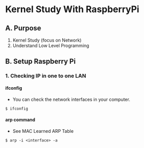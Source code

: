 <link rel="stylesheet" type="text/css" media="all" href="https://shlomo90.github.io/homepage.css" />

# Kernel Study With RaspberryPi

## A. Purpose

1. Kernel Study (focus on Network)
2. Understand Low Level Programming

## B. Setup Raspberry Pi

### 1. Checking IP in one to one LAN

#### ifconfig

* You can check the network interfaces in your computer.
```
$ ifconfig
```

#### arp command

* See MAC Learned ARP Table
```
$ arp -i <interface> -a
```
